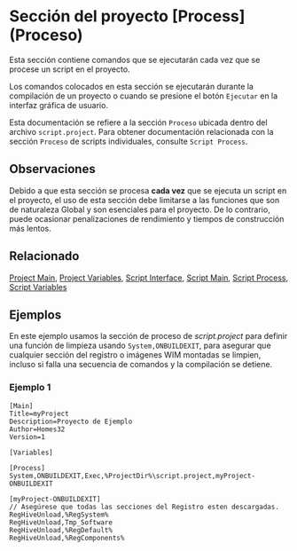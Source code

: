 # Sección del proyecto [Process] (Proceso)

Esta sección contiene comandos que se ejecutarán cada vez que se procese un script en el proyecto.

Los comandos colocados en esta sección se ejecutarán durante la compilación de un proyecto o cuando se presione el botón `Ejecutar` en la interfaz gráfica de usuario.

Esta documentación se refiere a la sección `Proceso` ubicada dentro del archivo `script.project`. Para obtener documentación relacionada con la sección `Proceso` de scripts individuales, consulte `Script Process`.

## Observaciones

Debido a que esta sección se procesa **cada vez** que se ejecuta un script en el proyecto, el uso de esta sección debe limitarse a las funciones que son de naturaleza Global y son esenciales para el proyecto. De lo contrario, puede ocasionar penalizaciones de rendimiento y tiempos de construcción más lentos.

## Relacionado

[Project Main](./ProjectMain.md), [Project Variables](./ProjectVariables.md), [Script Interface](./ScriptInterface.md), [Script Main](./ScriptMain.md), [Script Process](./ScriptProcess), [Script Variables](./ScriptVariables.md)

## Ejemplos

En este ejemplo usamos la sección de proceso de _script.project_ para definir una función de limpieza usando `System,ONBUILDEXIT`, para asegurar que cualquier sección del registro o imágenes WIM montadas se limpien, incluso si falla una secuencia de comandos y la compilación se detiene.

### Ejemplo 1

```pebakery
[Main]
Title=myProject
Description=Proyecto de Ejemplo
Author=Homes32
Version=1

[Variables]

[Process]
System,ONBUILDEXIT,Exec,%ProjectDir%\script.project,myProject-ONBUILDEXIT

[myProject-ONBUILDEXIT]
// Asegúrese que todas las secciones del Registro esten descargadas.
RegHiveUnload,%RegSystem%
RegHiveUnload,Tmp_Software
RegHiveUnload,%RegDefault%
RegHiveUnload,%RegComponents%
```
